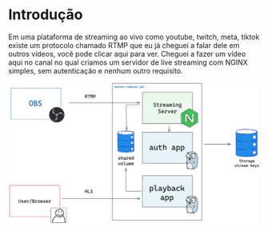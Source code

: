 # Introdução

Em uma plataforma de streaming ao vivo como youtube, twitch, meta, tiktok existe um protocolo chamado RTMP que eu já cheguei a falar dele em outros vídeos, você pode clicar aqui para ver. Cheguei a fazer um vídeo aqui no canal no qual criamos um servidor de live streaming com NGINX simples, sem autenticação e nenhum outro requisito.

![img.png](images/img.png)
